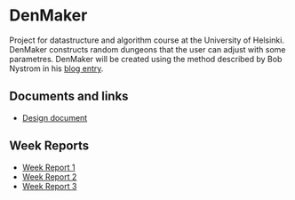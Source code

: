 # DenMaker
Project for datastructure and algorithm course at the University of Helsinki. DenMaker constructs random dungeons that the user can adjust with some parametres. DenMaker will be created using the method described by Bob Nystrom in his [blog entry](http://journal.stuffwithstuff.com/2014/12/21/rooms-and-mazes/).

## Documents and links

* [Design document](https://github.com/apndx/DenMaker/blob/master/Documentation/design_document.md)


## Week Reports

* [Week Report 1](https://github.com/apndx/DenMaker/blob/master/Documentation/week_report_1.md)
* [Week Report 2](https://github.com/apndx/DenMaker/blob/master/Documentation/week_report_2.md)
* [Week Report 3](https://github.com/apndx/DenMaker/blob/master/Documentation/week_report_3.md)
